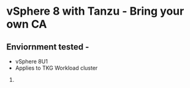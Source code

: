 # vSphere 8 with Tanzu - Bring your own CA

## Enviornment tested - 
- vSphere 8U1 
- Applies to TKG Workload cluster

1. 
